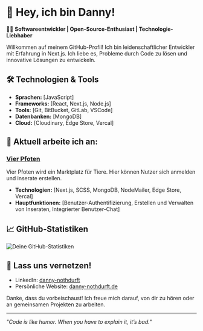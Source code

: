 # 👋 Hey, ich bin Danny!

👨‍💻 **Softwareentwickler | Open-Source-Enthusiast | Technologie-Liebhaber**

Willkommen auf meinem GitHub-Profil! Ich bin leidenschaftlicher Entwickler mit Erfahrung in Next.js.
Ich liebe es, Probleme durch Code zu lösen und innovative Lösungen zu entwickeln.

## 🛠️ Technologien & Tools

- **Sprachen:** [JavaScript]
- **Frameworks:** [React, Next.js, Node.js]
- **Tools:** [Git, BitBucket, GitLab, VSCode]
- **Datenbanken:** [MongoDB]
- **Cloud:** [Cloudinary, Edge Store, Vercal]

## 🚀 Aktuell arbeite ich an:

### [Vier Pfoten](https://github.com/dannynothdurft/vier-pfoten)
Vier Pfoten wird ein Marktplatz für Tiere.
Hier können Nutzer sich anmelden und inserate erstellen.

- **Technologien:** [Next.js, SCSS, MongoDB, NodeMailer, Edge Store, Vercal]
- **Hauptfunktionen:** [Benutzer-Authentifizierung, Erstellen und Verwalten von Inseraten, Integrierter Benutzer-Chat]


## 📈 GitHub-Statistiken

![Deine GitHub-Statistiken](https://github-readme-stats.vercel.app/api?username=dannynothdurft&show_icons=true&theme=radical)

## 🤝 Lass uns vernetzen!

- LinkedIn: [danny-nothdurft](https://www.linkedin.com/in/danny-nothdurft/)
- Persönliche Website: [danny-nothdurft.de](https://www.danny-nothdurft.de/)

Danke, dass du vorbeischaust! Ich freue mich darauf, von dir zu hören oder an gemeinsamen Projekten zu arbeiten.

---

*"Code is like humor. When you have to explain it, it’s bad."*
